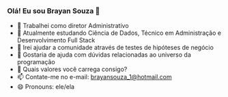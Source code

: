 ### Olá! Eu sou Brayan Souza 👋



- 🔭 Trabalhei como diretor Administrativo
- 🌱 Atualmente estudando Ciência de Dados, Técnico em Administração e Desenvolvimento Full Stack
- 👯 Irei ajudar a comunidade através de testes de hipóteses de negócio
- 🤔 Gostaria de ajuda com dúvidas relacionadas ao universo da programação
- 💬 Quais valores você carrega consigo?
- 📫 Contate-me no e-mail: brayansouza_1@hotmail.com
- 😄 Pronouns: ele/ela
